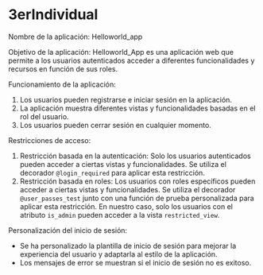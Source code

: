 # 3erIndividual

Nombre de la aplicación: Helloworld_app

Objetivo de la aplicación: Helloworld_App es una aplicación web que permite a los usuarios autenticados acceder a diferentes funcionalidades y recursos en función de sus roles.

Funcionamiento de la aplicación:
1. Los usuarios pueden registrarse e iniciar sesión en la aplicación.
2. La aplicación muestra diferentes vistas y funcionalidades basadas en el rol del usuario.
3. Los usuarios pueden cerrar sesión en cualquier momento.

Restricciones de acceso:
1. Restricción basada en la autenticación: Solo los usuarios autenticados pueden acceder a ciertas vistas y funcionalidades. Se utiliza el decorador `@login_required` para aplicar esta restricción.
2. Restricción basada en roles: Los usuarios con roles específicos pueden acceder a ciertas vistas y funcionalidades. Se utiliza el decorador `@user_passes_test` junto con una función de prueba personalizada para aplicar esta restricción. En nuestro caso, solo los usuarios con el atributo `is_admin` pueden acceder a la vista `restricted_view`.

Personalización del inicio de sesión:
- Se ha personalizado la plantilla de inicio de sesión para mejorar la experiencia del usuario y adaptarla al estilo de la aplicación.
- Los mensajes de error se muestran si el inicio de sesión no es exitoso.
